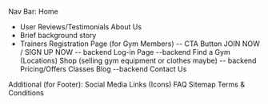 
Nav Bar: 
Home
- User Reviews/Testimonials
About Us
-  Brief background story
- Trainers
Registration Page (for Gym Members) -- CTA Button JOIN NOW / SIGN UP NOW -- backend
Log-in Page --backend
Find a Gym (Locations)
Shop (selling gym equipment or clothes maybe) -- backend 
Pricing/Offers
Classes
Blog --backend
Contact Us

Additional (for Footer):
Social Media Links (Icons) 
FAQ
Sitemap
Terms & Conditions
